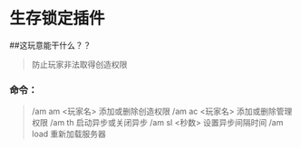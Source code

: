 # 生存锁定插件
##这玩意能干什么？？
> 防止玩家非法取得创造权限
### 命令：
> /am am <玩家名>  添加或删除创造权限
> /am ac <玩家名>  添加或删除管理权限
> /am th 启动异步或关闭异步
> /am sl <秒数> 设置异步间隔时间
> /am load 重新加载服务器